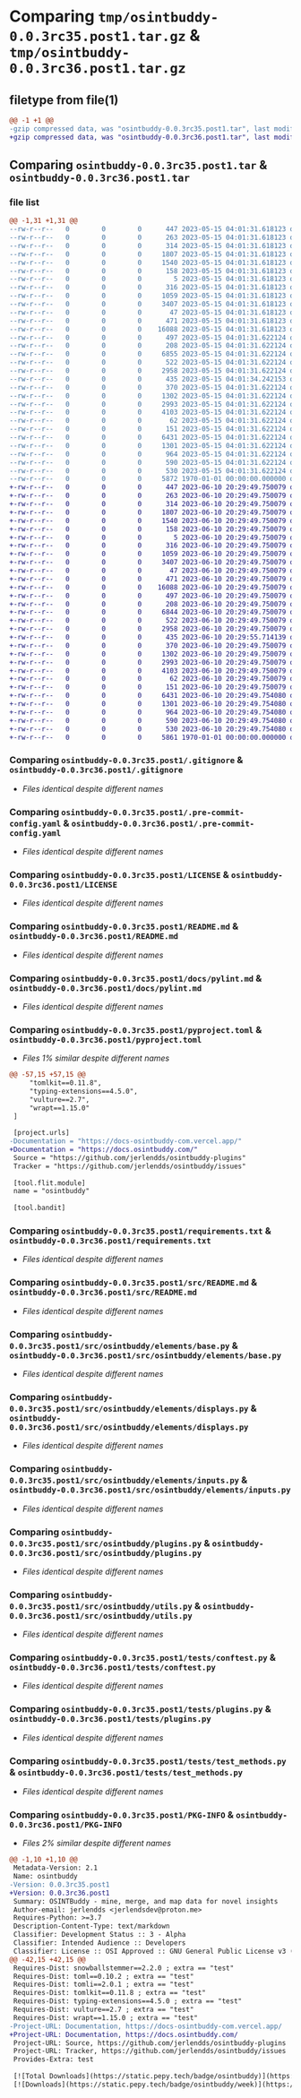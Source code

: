 # Comparing `tmp/osintbuddy-0.0.3rc35.post1.tar.gz` & `tmp/osintbuddy-0.0.3rc36.post1.tar.gz`

## filetype from file(1)

```diff
@@ -1 +1 @@
-gzip compressed data, was "osintbuddy-0.0.3rc35.post1.tar", last modified: Fri Jan  1 00:00:00 2016, max compression
+gzip compressed data, was "osintbuddy-0.0.3rc36.post1.tar", last modified: Fri Jan  1 00:00:00 2016, max compression
```

## Comparing `osintbuddy-0.0.3rc35.post1.tar` & `osintbuddy-0.0.3rc36.post1.tar`

### file list

```diff
@@ -1,31 +1,31 @@
--rw-r--r--   0        0        0      447 2023-05-15 04:01:31.618123 osintbuddy-0.0.3rc35.post1/.github/workflows/CI.yml
--rw-r--r--   0        0        0      263 2023-05-15 04:01:31.618123 osintbuddy-0.0.3rc35.post1/.github/workflows/publish.yml
--rw-r--r--   0        0        0      314 2023-05-15 04:01:31.618123 osintbuddy-0.0.3rc35.post1/.github/workflows/semantic-pr-check.yml
--rw-r--r--   0        0        0     1807 2023-05-15 04:01:31.618123 osintbuddy-0.0.3rc35.post1/.gitignore
--rw-r--r--   0        0        0     1540 2023-05-15 04:01:31.618123 osintbuddy-0.0.3rc35.post1/.pre-commit-config.yaml
--rw-r--r--   0        0        0      158 2023-05-15 04:01:31.618123 osintbuddy-0.0.3rc35.post1/.pypirc
--rw-r--r--   0        0        0        5 2023-05-15 04:01:31.618123 osintbuddy-0.0.3rc35.post1/CODE_OF_CONDUCT.md
--rw-r--r--   0        0        0      316 2023-05-15 04:01:31.618123 osintbuddy-0.0.3rc35.post1/Dockerfile
--rw-r--r--   0        0        0     1059 2023-05-15 04:01:31.618123 osintbuddy-0.0.3rc35.post1/LICENSE
--rw-r--r--   0        0        0     3407 2023-05-15 04:01:31.618123 osintbuddy-0.0.3rc35.post1/README.md
--rw-r--r--   0        0        0       47 2023-05-15 04:01:31.618123 osintbuddy-0.0.3rc35.post1/docs/developer.md
--rw-r--r--   0        0        0      471 2023-05-15 04:01:31.618123 osintbuddy-0.0.3rc35.post1/docs/pre-commit-config.md
--rw-r--r--   0        0        0    16088 2023-05-15 04:01:31.618123 osintbuddy-0.0.3rc35.post1/docs/pylint.md
--rw-r--r--   0        0        0      497 2023-05-15 04:01:31.622124 osintbuddy-0.0.3rc35.post1/docs/pyproject.md
--rw-r--r--   0        0        0      208 2023-05-15 04:01:31.622124 osintbuddy-0.0.3rc35.post1/docs/workflows.md
--rw-r--r--   0        0        0     6855 2023-05-15 04:01:31.622124 osintbuddy-0.0.3rc35.post1/pyproject.toml
--rw-r--r--   0        0        0      522 2023-05-15 04:01:31.622124 osintbuddy-0.0.3rc35.post1/requirements.txt
--rw-r--r--   0        0        0     2958 2023-05-15 04:01:31.622124 osintbuddy-0.0.3rc35.post1/src/README.md
--rw-r--r--   0        0        0      435 2023-05-15 04:01:34.242153 osintbuddy-0.0.3rc35.post1/src/osintbuddy/__init__.py
--rw-r--r--   0        0        0      370 2023-05-15 04:01:31.622124 osintbuddy-0.0.3rc35.post1/src/osintbuddy/elements/__init__.py
--rw-r--r--   0        0        0     1302 2023-05-15 04:01:31.622124 osintbuddy-0.0.3rc35.post1/src/osintbuddy/elements/base.py
--rw-r--r--   0        0        0     2993 2023-05-15 04:01:31.622124 osintbuddy-0.0.3rc35.post1/src/osintbuddy/elements/displays.py
--rw-r--r--   0        0        0     4103 2023-05-15 04:01:31.622124 osintbuddy-0.0.3rc35.post1/src/osintbuddy/elements/inputs.py
--rw-r--r--   0        0        0       62 2023-05-15 04:01:31.622124 osintbuddy-0.0.3rc35.post1/src/osintbuddy/entities/INDEX.md
--rw-r--r--   0        0        0      151 2023-05-15 04:01:31.622124 osintbuddy-0.0.3rc35.post1/src/osintbuddy/errors.py
--rw-r--r--   0        0        0     6431 2023-05-15 04:01:31.622124 osintbuddy-0.0.3rc35.post1/src/osintbuddy/plugins.py
--rw-r--r--   0        0        0     1301 2023-05-15 04:01:31.622124 osintbuddy-0.0.3rc35.post1/src/osintbuddy/utils.py
--rw-r--r--   0        0        0      964 2023-05-15 04:01:31.622124 osintbuddy-0.0.3rc35.post1/tests/conftest.py
--rw-r--r--   0        0        0      590 2023-05-15 04:01:31.622124 osintbuddy-0.0.3rc35.post1/tests/plugins.py
--rw-r--r--   0        0        0      530 2023-05-15 04:01:31.622124 osintbuddy-0.0.3rc35.post1/tests/test_methods.py
--rw-r--r--   0        0        0     5872 1970-01-01 00:00:00.000000 osintbuddy-0.0.3rc35.post1/PKG-INFO
+-rw-r--r--   0        0        0      447 2023-06-10 20:29:49.750079 osintbuddy-0.0.3rc36.post1/.github/workflows/CI.yml
+-rw-r--r--   0        0        0      263 2023-06-10 20:29:49.750079 osintbuddy-0.0.3rc36.post1/.github/workflows/publish.yml
+-rw-r--r--   0        0        0      314 2023-06-10 20:29:49.750079 osintbuddy-0.0.3rc36.post1/.github/workflows/semantic-pr-check.yml
+-rw-r--r--   0        0        0     1807 2023-06-10 20:29:49.750079 osintbuddy-0.0.3rc36.post1/.gitignore
+-rw-r--r--   0        0        0     1540 2023-06-10 20:29:49.750079 osintbuddy-0.0.3rc36.post1/.pre-commit-config.yaml
+-rw-r--r--   0        0        0      158 2023-06-10 20:29:49.750079 osintbuddy-0.0.3rc36.post1/.pypirc
+-rw-r--r--   0        0        0        5 2023-06-10 20:29:49.750079 osintbuddy-0.0.3rc36.post1/CODE_OF_CONDUCT.md
+-rw-r--r--   0        0        0      316 2023-06-10 20:29:49.750079 osintbuddy-0.0.3rc36.post1/Dockerfile
+-rw-r--r--   0        0        0     1059 2023-06-10 20:29:49.750079 osintbuddy-0.0.3rc36.post1/LICENSE
+-rw-r--r--   0        0        0     3407 2023-06-10 20:29:49.750079 osintbuddy-0.0.3rc36.post1/README.md
+-rw-r--r--   0        0        0       47 2023-06-10 20:29:49.750079 osintbuddy-0.0.3rc36.post1/docs/developer.md
+-rw-r--r--   0        0        0      471 2023-06-10 20:29:49.750079 osintbuddy-0.0.3rc36.post1/docs/pre-commit-config.md
+-rw-r--r--   0        0        0    16088 2023-06-10 20:29:49.750079 osintbuddy-0.0.3rc36.post1/docs/pylint.md
+-rw-r--r--   0        0        0      497 2023-06-10 20:29:49.750079 osintbuddy-0.0.3rc36.post1/docs/pyproject.md
+-rw-r--r--   0        0        0      208 2023-06-10 20:29:49.750079 osintbuddy-0.0.3rc36.post1/docs/workflows.md
+-rw-r--r--   0        0        0     6844 2023-06-10 20:29:49.750079 osintbuddy-0.0.3rc36.post1/pyproject.toml
+-rw-r--r--   0        0        0      522 2023-06-10 20:29:49.750079 osintbuddy-0.0.3rc36.post1/requirements.txt
+-rw-r--r--   0        0        0     2958 2023-06-10 20:29:49.750079 osintbuddy-0.0.3rc36.post1/src/README.md
+-rw-r--r--   0        0        0      435 2023-06-10 20:29:55.714139 osintbuddy-0.0.3rc36.post1/src/osintbuddy/__init__.py
+-rw-r--r--   0        0        0      370 2023-06-10 20:29:49.750079 osintbuddy-0.0.3rc36.post1/src/osintbuddy/elements/__init__.py
+-rw-r--r--   0        0        0     1302 2023-06-10 20:29:49.750079 osintbuddy-0.0.3rc36.post1/src/osintbuddy/elements/base.py
+-rw-r--r--   0        0        0     2993 2023-06-10 20:29:49.750079 osintbuddy-0.0.3rc36.post1/src/osintbuddy/elements/displays.py
+-rw-r--r--   0        0        0     4103 2023-06-10 20:29:49.750079 osintbuddy-0.0.3rc36.post1/src/osintbuddy/elements/inputs.py
+-rw-r--r--   0        0        0       62 2023-06-10 20:29:49.750079 osintbuddy-0.0.3rc36.post1/src/osintbuddy/entities/INDEX.md
+-rw-r--r--   0        0        0      151 2023-06-10 20:29:49.750079 osintbuddy-0.0.3rc36.post1/src/osintbuddy/errors.py
+-rw-r--r--   0        0        0     6431 2023-06-10 20:29:49.754080 osintbuddy-0.0.3rc36.post1/src/osintbuddy/plugins.py
+-rw-r--r--   0        0        0     1301 2023-06-10 20:29:49.754080 osintbuddy-0.0.3rc36.post1/src/osintbuddy/utils.py
+-rw-r--r--   0        0        0      964 2023-06-10 20:29:49.754080 osintbuddy-0.0.3rc36.post1/tests/conftest.py
+-rw-r--r--   0        0        0      590 2023-06-10 20:29:49.754080 osintbuddy-0.0.3rc36.post1/tests/plugins.py
+-rw-r--r--   0        0        0      530 2023-06-10 20:29:49.754080 osintbuddy-0.0.3rc36.post1/tests/test_methods.py
+-rw-r--r--   0        0        0     5861 1970-01-01 00:00:00.000000 osintbuddy-0.0.3rc36.post1/PKG-INFO
```

### Comparing `osintbuddy-0.0.3rc35.post1/.gitignore` & `osintbuddy-0.0.3rc36.post1/.gitignore`

 * *Files identical despite different names*

### Comparing `osintbuddy-0.0.3rc35.post1/.pre-commit-config.yaml` & `osintbuddy-0.0.3rc36.post1/.pre-commit-config.yaml`

 * *Files identical despite different names*

### Comparing `osintbuddy-0.0.3rc35.post1/LICENSE` & `osintbuddy-0.0.3rc36.post1/LICENSE`

 * *Files identical despite different names*

### Comparing `osintbuddy-0.0.3rc35.post1/README.md` & `osintbuddy-0.0.3rc36.post1/README.md`

 * *Files identical despite different names*

### Comparing `osintbuddy-0.0.3rc35.post1/docs/pylint.md` & `osintbuddy-0.0.3rc36.post1/docs/pylint.md`

 * *Files identical despite different names*

### Comparing `osintbuddy-0.0.3rc35.post1/pyproject.toml` & `osintbuddy-0.0.3rc36.post1/pyproject.toml`

 * *Files 1% similar despite different names*

```diff
@@ -57,15 +57,15 @@
     "tomlkit==0.11.8",
     "typing-extensions==4.5.0",
     "vulture==2.7",
     "wrapt==1.15.0"
 ]
 
 [project.urls]
-Documentation = "https://docs-osintbuddy-com.vercel.app/"
+Documentation = "https://docs.osintbuddy.com/"
 Source = "https://github.com/jerlendds/osintbuddy-plugins"
 Tracker = "https://github.com/jerlendds/osintbuddy/issues"
 
 [tool.flit.module]
 name = "osintbuddy"
 
 [tool.bandit]
```

### Comparing `osintbuddy-0.0.3rc35.post1/requirements.txt` & `osintbuddy-0.0.3rc36.post1/requirements.txt`

 * *Files identical despite different names*

### Comparing `osintbuddy-0.0.3rc35.post1/src/README.md` & `osintbuddy-0.0.3rc36.post1/src/README.md`

 * *Files identical despite different names*

### Comparing `osintbuddy-0.0.3rc35.post1/src/osintbuddy/elements/base.py` & `osintbuddy-0.0.3rc36.post1/src/osintbuddy/elements/base.py`

 * *Files identical despite different names*

### Comparing `osintbuddy-0.0.3rc35.post1/src/osintbuddy/elements/displays.py` & `osintbuddy-0.0.3rc36.post1/src/osintbuddy/elements/displays.py`

 * *Files identical despite different names*

### Comparing `osintbuddy-0.0.3rc35.post1/src/osintbuddy/elements/inputs.py` & `osintbuddy-0.0.3rc36.post1/src/osintbuddy/elements/inputs.py`

 * *Files identical despite different names*

### Comparing `osintbuddy-0.0.3rc35.post1/src/osintbuddy/plugins.py` & `osintbuddy-0.0.3rc36.post1/src/osintbuddy/plugins.py`

 * *Files identical despite different names*

### Comparing `osintbuddy-0.0.3rc35.post1/src/osintbuddy/utils.py` & `osintbuddy-0.0.3rc36.post1/src/osintbuddy/utils.py`

 * *Files identical despite different names*

### Comparing `osintbuddy-0.0.3rc35.post1/tests/conftest.py` & `osintbuddy-0.0.3rc36.post1/tests/conftest.py`

 * *Files identical despite different names*

### Comparing `osintbuddy-0.0.3rc35.post1/tests/plugins.py` & `osintbuddy-0.0.3rc36.post1/tests/plugins.py`

 * *Files identical despite different names*

### Comparing `osintbuddy-0.0.3rc35.post1/tests/test_methods.py` & `osintbuddy-0.0.3rc36.post1/tests/test_methods.py`

 * *Files identical despite different names*

### Comparing `osintbuddy-0.0.3rc35.post1/PKG-INFO` & `osintbuddy-0.0.3rc36.post1/PKG-INFO`

 * *Files 2% similar despite different names*

```diff
@@ -1,10 +1,10 @@
 Metadata-Version: 2.1
 Name: osintbuddy
-Version: 0.0.3rc35.post1
+Version: 0.0.3rc36.post1
 Summary: OSINTBuddy - mine, merge, and map data for novel insights
 Author-email: jerlendds <jerlendsdev@proton.me>
 Requires-Python: >=3.7
 Description-Content-Type: text/markdown
 Classifier: Development Status :: 3 - Alpha
 Classifier: Intended Audience :: Developers
 Classifier: License :: OSI Approved :: GNU General Public License v3 (GPLv3)
@@ -42,15 +42,15 @@
 Requires-Dist: snowballstemmer==2.2.0 ; extra == "test"
 Requires-Dist: toml==0.10.2 ; extra == "test"
 Requires-Dist: tomli==2.0.1 ; extra == "test"
 Requires-Dist: tomlkit==0.11.8 ; extra == "test"
 Requires-Dist: typing-extensions==4.5.0 ; extra == "test"
 Requires-Dist: vulture==2.7 ; extra == "test"
 Requires-Dist: wrapt==1.15.0 ; extra == "test"
-Project-URL: Documentation, https://docs-osintbuddy-com.vercel.app/
+Project-URL: Documentation, https://docs.osintbuddy.com/
 Project-URL: Source, https://github.com/jerlendds/osintbuddy-plugins
 Project-URL: Tracker, https://github.com/jerlendds/osintbuddy/issues
 Provides-Extra: test
 
 [![Total Downloads](https://static.pepy.tech/badge/osintbuddy)](https://pepy.tech/project/osintbuddy)
 [![Downloads](https://static.pepy.tech/badge/osintbuddy/week)](https://pepy.tech/project/osintbuddy)
```

